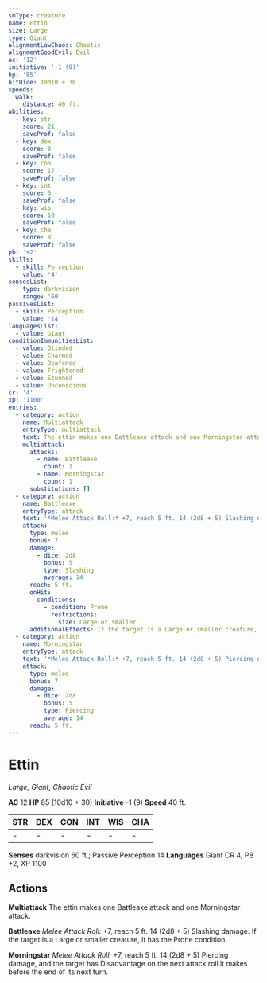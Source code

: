 ```yaml
---
smType: creature
name: Ettin
size: Large
type: Giant
alignmentLawChaos: Chaotic
alignmentGoodEvil: Evil
ac: '12'
initiative: '-1 (9)'
hp: '85'
hitDice: 10d10 + 30
speeds:
  walk:
    distance: 40 ft.
abilities:
  - key: str
    score: 21
    saveProf: false
  - key: dex
    score: 8
    saveProf: false
  - key: con
    score: 17
    saveProf: false
  - key: int
    score: 6
    saveProf: false
  - key: wis
    score: 10
    saveProf: false
  - key: cha
    score: 8
    saveProf: false
pb: '+2'
skills:
  - skill: Perception
    value: '4'
sensesList:
  - type: darkvision
    range: '60'
passivesList:
  - skill: Perception
    value: '14'
languagesList:
  - value: Giant
conditionImmunitiesList:
  - value: Blinded
  - value: Charmed
  - value: Deafened
  - value: Frightened
  - value: Stunned
  - value: Unconscious
cr: '4'
xp: '1100'
entries:
  - category: action
    name: Multiattack
    entryType: multiattack
    text: The ettin makes one Battleaxe attack and one Morningstar attack.
    multiattack:
      attacks:
        - name: Battleaxe
          count: 1
        - name: Morningstar
          count: 1
      substitutions: []
  - category: action
    name: Battleaxe
    entryType: attack
    text: '*Melee Attack Roll:* +7, reach 5 ft. 14 (2d8 + 5) Slashing damage. If the target is a Large or smaller creature, it has the Prone condition.'
    attack:
      type: melee
      bonus: 7
      damage:
        - dice: 2d8
          bonus: 5
          type: Slashing
          average: 14
      reach: 5 ft.
      onHit:
        conditions:
          - condition: Prone
            restrictions:
              size: Large or smaller
      additionalEffects: If the target is a Large or smaller creature, it has the Prone condition.
  - category: action
    name: Morningstar
    entryType: attack
    text: '*Melee Attack Roll:* +7, reach 5 ft. 14 (2d8 + 5) Piercing damage, and the target has Disadvantage on the next attack roll it makes before the end of its next turn.'
    attack:
      type: melee
      bonus: 7
      damage:
        - dice: 2d8
          bonus: 5
          type: Piercing
          average: 14
      reach: 5 ft.
---
```


# Ettin
*Large, Giant, Chaotic Evil*

**AC** 12
**HP** 85 (10d10 + 30)
**Initiative** -1 (9)
**Speed** 40 ft.

| STR | DEX | CON | INT | WIS | CHA |
| --- | --- | --- | --- | --- | --- |
| - | - | - | - | - | - |

**Senses** darkvision 60 ft.; Passive Perception 14
**Languages** Giant
CR 4, PB +2, XP 1100

## Actions

**Multiattack**
The ettin makes one Battleaxe attack and one Morningstar attack.

**Battleaxe**
*Melee Attack Roll:* +7, reach 5 ft. 14 (2d8 + 5) Slashing damage. If the target is a Large or smaller creature, it has the Prone condition.

**Morningstar**
*Melee Attack Roll:* +7, reach 5 ft. 14 (2d8 + 5) Piercing damage, and the target has Disadvantage on the next attack roll it makes before the end of its next turn.
